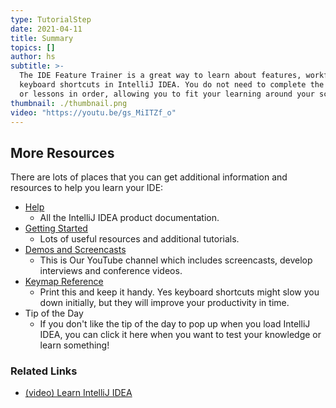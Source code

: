 ```yaml
---
type: TutorialStep
date: 2021-04-11
title: Summary
topics: []
author: hs
subtitle: >-
  The IDE Feature Trainer is a great way to learn about features, workflows and
  keyboard shortcuts in IntelliJ IDEA. You do not need to complete the modules
  or lessons in order, allowing you to fit your learning around your schedule.
thumbnail: ./thumbnail.png
video: "https://youtu.be/gs_MiITZf_o"
---
```


## More Resources

There are lots of places that you can get additional information and resources to help you learn your IDE:

- [Help](https://www.jetbrains.com/help/idea/)
  - All the IntelliJ IDEA product documentation.
- [Getting Started](https://www.jetbrains.com/idea/resources/)
  - Lots of useful resources and additional tutorials.
- [Demos and Screencasts](https://www.youtube.com/intellijidea)
  - This is Our YouTube channel which includes screencasts, develop interviews and conference videos.
- [Keymap Reference](https://resources.jetbrains.com/storage/products/intellij-idea/docs/IntelliJIDEA_ReferenceCard.pdf)
  - Print this and keep it handy. Yes keyboard shortcuts might slow you down initially, but they will improve your productivity in time.
- Tip of the Day
  - If you don't like the tip of the day to pop up when you load IntelliJ IDEA, you can click it here when you want to test your knowledge or learn something!

### Related Links

- [(video) Learn IntelliJ IDEA](https://www.youtube.com/watch?v=vsUx-kod2O4)
